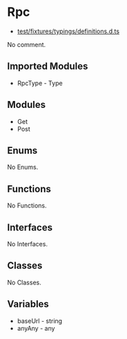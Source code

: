 # Rpc

* [test/fixtures/typings/definitions.d.ts](/test/fixtures/typings/definitions.d.ts#L66)

No comment.

## Imported Modules

* RpcType - Type

## Modules

* Get
* Post

## Enums

No Enums.

## Functions

No Functions.

## Interfaces

No Interfaces.

## Classes

No Classes.

## Variables

* baseUrl - string
* anyAny - any
